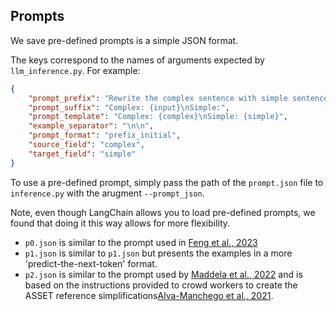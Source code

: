 ## Prompts

We save pre-defined prompts is a simple JSON format.

The keys correspond to the names of arguments expected by `llm_inference.py`. For example:

```json
{
    "prompt_prefix": "Rewrite the complex sentence with simple sentence(s). Keep the meaning same, but make it simpler.",
    "prompt_suffix": "Complex: {input}\nSimple:",
    "prompt_template": "Complex: {complex}\nSimple: {simple}",
    "example_separator": "\n\n",
    "prompt_format": "prefix_initial",
    "source_field": "complex",
    "target_field": "simple"
}
```

To use a pre-defined prompt, simply pass the path of the `prompt.json` file to `inference.py` with the arugment `--prompt_json`.

Note, even though LangChain allows you to load pre-defined prompts, we found that doing it this way allows for more flexibility.

- `p0.json` is similar to the prompt used in [Feng et al., 2023](http://arxiv.org/abs/2302.11957)
- `p1.json` is similar to `p1.json` but presents the examples in a more 'predict-the-next-token' format.
- `p2.json` is similar to the prompt used by [Maddela et al., 2022](http://arxiv.org/abs/2212.09739) and is based on the instructions provided to crowd workers to create the ASSET reference simplifications[Alva-Manchego et al., 2021](https://aclanthology.org/2020.acl-main.424.pdf). 